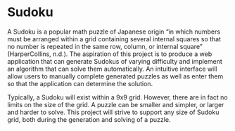 # Sudoku

A Sudoku is a popular math puzzle of Japanese origin “in which numbers must be arranged within a grid containing several internal squares so that no number is repeated in the same row, column, or internal square” (HarperCollins, n.d.). The aspiration of this project is to produce a web application that can generate Sudokus of varying difficulty and implement an algorithm that can solve them automatically. An intuitive interface will allow users to manually complete generated puzzles as well as enter them so that the
application can determine the solution.

Typically, a Sudoku will exist within a 9x9 grid. However, there are in fact no limits on the size of the grid. A puzzle can be smaller and simpler, or larger and harder to solve. This project will strive to support any size of Sudoku grid, both during the generation and solving of a puzzle.
